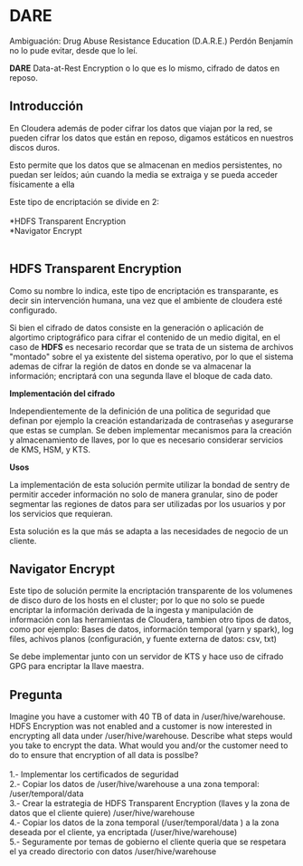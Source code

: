 # DARE

Ambiguación: Drug Abuse Resistance Education (D.A.R.E.) Perdón Benjamín no lo pude evitar, desde que lo leí. <br>

<b>DARE</b> Data-at-Rest Encryption o lo que es lo mismo, cifrado de datos en reposo. <br>




## Introducción

En Cloudera además de poder cifrar los datos que viajan por la red, se pueden cifrar los datos que están en reposo, digamos estáticos en nuestros discos duros. <br>

Esto permite que los datos que se almacenan en medios persistentes, no puedan ser leídos; aún cuando la media se extraiga y se pueda acceder físicamente a ella<br>

Este tipo de encriptación se divide en 2:<br>
<br>
*HDFS Transparent Encryption<br>
*Navigator Encrypt<br>
<br>

## HDFS Transparent Encryption

Como su nombre lo indica, este tipo de encriptación es transparante, es decir sin intervención humana, una vez que el ambiente de cloudera esté configurado.<br>

Si bien el cifrado de datos consiste en la generación o aplicación de algortimo criptográfico para cifrar el contenido de un medio digital, en el caso de <b>HDFS</b> es necesario recordar que se trata de un sistema de archivos "montado" sobre el ya existente del sistema operativo, por lo que el sistema ademas de cifrar la región de datos en donde se va almacenar la información; encriptará con una segunda llave el bloque de cada dato.<br>

<b>Implementación del cifrado</b> <br>

Independientemente de la definición de una politica de seguridad que definan por ejemplo la creación estandarizada de contraseñas y asegurarse que estas se cumplan. Se deben implementar mecanismos para la creación y almacenamiento de llaves, por lo que es necesario considerar servicios de KMS, HSM, y KTS. <br>

<b>Usos</b> <br>

La implementación de esta solución permite utilizar la bondad de sentry de permitir acceder información no solo de manera granular, sino de poder segmentar las regiones de datos para ser utilizadas por los usuarios y por los servicios que requieran. <br>

Esta solución es la que más se adapta a las necesidades de negocio de un cliente. <br>

## Navigator Encrypt

Este tipo de solución permite la encriptación transparente de los volumenes de disco duro de los hosts en el cluster; por lo que no solo se puede encriptar la información derivada de la ingesta y manipulación de información con las herramientas de Cloudera, tambien otro tipos de datos, como por ejemplo: Bases de datos, información temporal (yarn y spark), log files, achivos planos (configuración, y fuente externa de datos: csv, txt)<br>

Se debe implementar junto con un servidor de KTS y hace uso de cifrado GPG para encriptar la llave maestra.<br>

## Pregunta
Imagine you have a customer with 40 TB of data in /user/hive/warehouse. HDFS Encryption was not enabled and a customer is now interested in encrypting all data under /user/hive/warehouse. Describe what steps would you take to encrypt the data. What would you and/or the customer need to do to ensure that encryption of all data is posslbe?<br>
<br>
1.- Implementar los certificados de seguridad<br>
2.- Copiar los datos de /user/hive/warehouse a una zona temporal: /user/temporal/data <br>
3.- Crear la estrategia de HDFS Transparent Encryption (llaves y la zona de datos que el cliente quiere) /user/hive/warehouse<br>
4.- Copiar los datos de la zona temporal (/user/temporal/data ) a la zona deseada por el cliente, ya encriptada (/user/hive/warehouse)<br>
5.- Seguramente por temas de gobierno el cliente queria que se respetara el ya creado directorio con datos /user/hive/warehouse<br>





